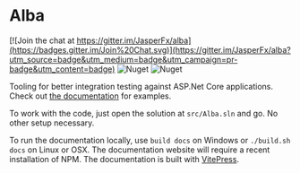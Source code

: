 # Alba

[![Join the chat at https://gitter.im/JasperFx/alba](https://badges.gitter.im/Join%20Chat.svg)](https://gitter.im/JasperFx/alba?utm_source=badge&utm_medium=badge&utm_campaign=pr-badge&utm_content=badge)
![Nuget](https://img.shields.io/nuget/v/alba)
![Nuget](https://img.shields.io/nuget/dt/alba)

Tooling for better integration testing against ASP.Net Core applications. Check out [the documentation](https://jasperfx.github.io/alba) for examples.

To work with the code, just open the solution at `src/Alba.sln` and go. No other setup necessary.

To run the documentation locally, use `build docs` on Windows or `./build.sh docs` on Linux or OSX. The documentation website will require
a recent installation of NPM. The documentation is built with [VitePress](https://vitepress.vuejs.org/).



